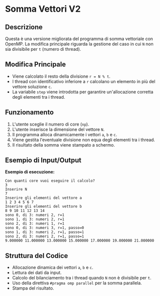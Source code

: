 
# Somma Vettori V2

## Descrizione
Questa è una versione migliorata del programma di somma vettoriale con OpenMP. La modifica principale riguarda la gestione del caso in cui `N` non sia divisibile per `t` (numero di thread).

## Modifica Principale
- Viene calcolato il resto della divisione `r = N % t`.
- I thread con identificativo inferiore a `r` calcolano un elemento in più del vettore soluzione `c`.
- La variabile `step` viene introdotta per garantire un'allocazione corretta degli elementi tra i thread.

## Funzionamento
1. L'utente sceglie il numero di core (`np`).
2. L'utente inserisce la dimensione del vettore `N`.
3. Il programma alloca dinamicamente i vettori `a`, `b` e `c`.
4. Viene gestita l'eventuale divisione non equa degli elementi tra i thread.
5. Il risultato della somma viene stampato a schermo.

## Esempio di Input/Output
**Esempio di esecuzione:**
```
Con quanti core vuoi eseguire il calcolo?
3
Inserire N
7
Inserire gli elementi del vettore a
1 2 3 4 5 6 7
Inserire gli elementi del vettore b
8 9 10 11 12 13 14
sono 0, di 3: numeri 2, r=1
sono 1, di 3: numeri 2, r=1
sono 2, di 3: numeri 1, r=1
sono 0, di 3: numeri 3, r=1, passo=0
sono 1, di 3: numeri 2, r=1, passo=1
sono 2, di 3: numeri 2, r=1, passo=1
9.000000 11.000000 13.000000 15.000000 17.000000 19.000000 21.000000
```

## Struttura del Codice
- Allocazione dinamica dei vettori `a`, `b` e `c`.
- Lettura dei dati da input.
- Calcolo del bilanciamento tra i thread quando `N` non è divisibile per `t`.
- Uso della direttiva `#pragma omp parallel` per la somma parallela.
- Stampa del risultato.


